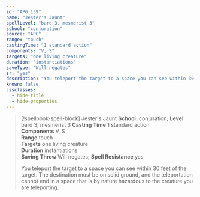 ```yaml
---
id: "APG_139"
name: "Jester's Jaunt"
spellLevel: "bard 3, mesmerist 3"
school: "conjuration"
source: "APG"
range: "touch"
castingTime: "1 standard action"
components: "V, S"
targets: "one living creature"
duration: "instantiations"
saveType: "Will negates"
sr: "yes"
description: "You teleport the target to a space you can see within 30 feet of the target. The destination must be on solid ground, and the teleportation cannot end in a space that is by nature hazardous to the creature you are teleporting."
known: false
cssclasses:
  - hide-title
  - hide-properties
---
```


> [!spellbook-spell-block] Jester's Jaunt
> **School:** conjuration; **Level** bard 3, mesmerist 3
> **Casting Time** 1 standard action  
> **Components** V, S  
> **Range** touch  
> **Targets** one living creature  
> **Duration** instantiations  
> **Saving Throw** Will negates; **Spell Resistance** yes
> 
> You teleport the target to a space you can see within 30 feet of the target. The destination must be on solid ground, and the teleportation cannot end in a space that is by nature hazardous to the creature you are teleporting.